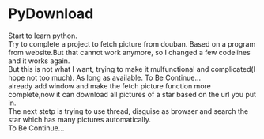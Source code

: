 # PyDownload
Start to learn python.<br>
Try to complete a project to fetch picture from douban.
Based on a program from website.But that cannot work anymore, so I changed a few codelines
and it works again.<br>
But this is not what I want, trying to make it mulfunctional and complicated(I hope not too much).
As long as available.
To Be Continue...<br>
already add window and make the fetch picture function more complete,now it can download all
pictures of a star based on the url you put in.<br>
The next stetp is trying to use thread, disguise as browser and search the star which has many pictures automatically.<br>
To Be Continue...<br>
